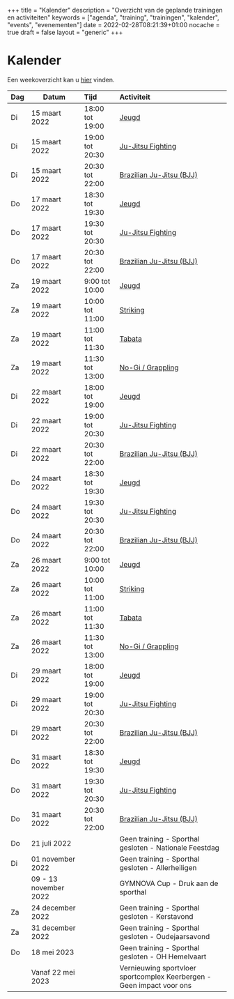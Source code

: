 +++
title = "Kalender"
description = "Overzicht van de geplande trainingen en activiteiten"
keywords = ["agenda", "training", "trainingen", "kalender", "events", "evenementen"]
date = 2022-02-28T08:21:39+01:00
nocache = true
draft = false
layout = "generic"
+++

# Kalender

Een weekoverzicht kan u [hier](/trainingen) vinden.
    
| Dag    | Datum                 | Tijd            | Activiteit                                                           |
|--------|-----------------------|:----------------|:---------------------------------------------------------------------|
| Di     | 15 maart 2022         | 18:00 tot 19:00 | [Jeugd](/jeugd)                                                      |                        
| Di     | 15 maart 2022         | 19:00 tot 20:30 | [Ju-Jitsu Fighting](/fighting)                                       |                        
| Di     | 15 maart 2022         | 20:30 tot 22:00 | [Brazilian Ju-Jitsu (BJJ)](/bjj)                                     |                          
| Do     | 17 maart 2022         | 18:30 tot 19:30 | [Jeugd](/jeugd)                                                      |
| Do     | 17 maart 2022         | 19:30 tot 20:30 | [Ju-Jitsu Fighting](/fighting)                                       |                        
| Do     | 17 maart 2022         | 20:30 tot 22:00 | [Brazilian Ju-Jitsu (BJJ)](/bjj)                                     |
| Za     | 19 maart 2022         | 9:00  tot 10:00 | [Jeugd](/jeugd)                                                      |                           
| Za     | 19 maart 2022         | 10:00 tot 11:00 | [Striking](/striking)                                                |             
| Za     | 19 maart 2022         | 11:00 tot 11:30 | [Tabata](/tabata)                                                    |                           
| Za     | 19 maart 2022         | 11:30 tot 13:00 | [No-Gi / Grappling](/grappling)                                      |
| Di     | 22 maart 2022         | 18:00 tot 19:00 | [Jeugd](/jeugd)                                                      |                        
| Di     | 22 maart 2022         | 19:00 tot 20:30 | [Ju-Jitsu Fighting](/fighting)                                       |                        
| Di     | 22 maart 2022         | 20:30 tot 22:00 | [Brazilian Ju-Jitsu (BJJ)](/bjj)                                     |                          
| Do     | 24 maart 2022         | 18:30 tot 19:30 | [Jeugd](/jeugd)                                                      |
| Do     | 24 maart 2022         | 19:30 tot 20:30 | [Ju-Jitsu Fighting](/fighting)                                       |                        
| Do     | 24 maart 2022         | 20:30 tot 22:00 | [Brazilian Ju-Jitsu (BJJ)](/bjj)                                     |
| Za     | 26 maart 2022         | 9:00  tot 10:00 | [Jeugd](/jeugd)                                                      |                           
| Za     | 26 maart 2022         | 10:00 tot 11:00 | [Striking](/striking)                                                |             
| Za     | 26 maart 2022         | 11:00 tot 11:30 | [Tabata](/tabata)                                                    |                           
| Za     | 26 maart 2022         | 11:30 tot 13:00 | [No-Gi / Grappling](/grappling)                                      |
| Di     | 29 maart 2022         | 18:00 tot 19:00 | [Jeugd](/jeugd)                                                      |                        
| Di     | 29 maart 2022         | 19:00 tot 20:30 | [Ju-Jitsu Fighting](/fighting)                                       |                        
| Di     | 29 maart 2022         | 20:30 tot 22:00 | [Brazilian Ju-Jitsu (BJJ)](/bjj)                                     |                          
| Do     | 31 maart 2022         | 18:30 tot 19:30 | [Jeugd](/jeugd)                                                      |
| Do     | 31 maart 2022         | 19:30 tot 20:30 | [Ju-Jitsu Fighting](/fighting)                                       |                        
| Do     | 31 maart 2022         | 20:30 tot 22:00 | [Brazilian Ju-Jitsu (BJJ)](/bjj)                                     |
| Do     | 21 juli 2022          |                 | Geen training - Sporthal gesloten - Nationale Feestdag               |
| Di     | 01 november 2022      |                 | Geen training - Sporthal gesloten -	Allerheiligen                    |
|        | 09 - 13 november 2022 |                 | GYMNOVA Cup - Druk aan de sporthal                                   |
| Za     | 24 december 2022      |                 | Geen training - Sporthal gesloten - Kerstavond                       |
| Za     | 31 december 2022      |                 | Geen training - Sporthal gesloten - Oudejaarsavond                   |
| Do     | 18 mei 2023           |                 | Geen training - Sporthal gesloten - OH Hemelvaart                    |
|        | Vanaf 22 mei 2023     |                 | Vernieuwing sportvloer sportcomplex Keerbergen - Geen impact voor ons |
